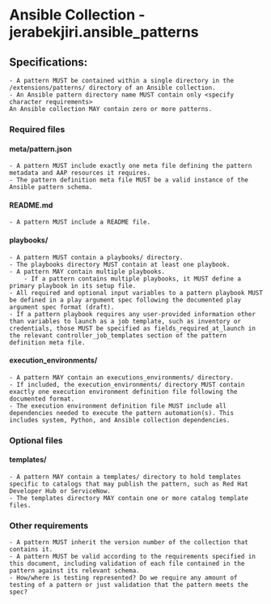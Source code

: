 # Ansible Collection - jerabekjiri.ansible_patterns

## Specifications:
    - A pattern MUST be contained within a single directory in the /extensions/patterns/ directory of an Ansible collection.
    - An Ansible pattern directory name MUST contain only <specify character requirements>
    An Ansible collection MAY contain zero or more patterns.


### Required files

####  meta/pattern.json
    - A pattern MUST include exactly one meta file defining the pattern metadata and AAP resources it requires.
    - The pattern definition meta file MUST be a valid instance of the Ansible pattern schema.

#### README.md
    - A pattern MUST include a README file.

#### playbooks/
    - A pattern MUST contain a playbooks/ directory.
    - The playbooks directory MUST contain at least one playbook.
    - A pattern MAY contain multiple playbooks. 
        - If a pattern contains multiple playbooks, it MUST define a primary playbook in its setup file.
    - All required and optional input variables to a pattern playbook MUST be defined in a play argument spec following the documented play argument spec format (draft).
    - If a pattern playbook requires any user-provided information other than variables to launch as a job template, such as inventory or credentials, those MUST be specified as fields_required_at_launch in the relevant controller_job_templates section of the pattern definition meta file.

#### execution_environments/
    - A pattern MAY contain an executions_environments/ directory.
    - If included, the execution_environments/ directory MUST contain exactly one execution environment definition file following the documented format.
    - The execution environment definition file MUST include all dependencies needed to execute the pattern automation(s). This includes system, Python, and Ansible collection dependencies.


### Optional files

#### templates/
    - A pattern MAY contain a templates/ directory to hold templates specific to catalogs that may publish the pattern, such as Red Hat Developer Hub or ServiceNow.
    - The templates directory MAY contain one or more catalog template files.


### Other requirements
    - A pattern MUST inherit the version number of the collection that contains it.
    - A pattern MUST be valid according to the requirements specified in this document, including validation of each file contained in the pattern against its relevant schema.
    - How/where is testing represented? Do we require any amount of testing of a pattern or just validation that the pattern meets the spec?

